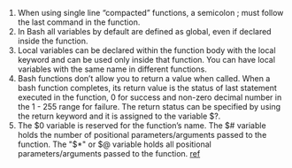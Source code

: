 1. When using single line “compacted” functions, a semicolon ; must follow the last command in the function.
2. In Bash all variables by default are defined as global, even if declared inside the function.
3. Local variables can be declared within the function body with the local keyword and can be used only inside that function. You can have local variables with the same name in different functions.
4. Bash functions don’t allow you to return a value when called. When a bash function completes, its return value is the status of last statement executed in the function, 0 for success and non-zero decimal number in the 1 - 255 range for failure. The return status can be specified by using the return keyword and it is assigned to the variable $?.
5. The $0 variable is reserved for the function’s name. The $# variable holds the number of positional parameters/arguments passed to the function. The "$*" or $@ variable holds all positional parameters/arguments passed to the function. 
[ref](https://linuxize.com/post/bash-functions/#variables-scope)
